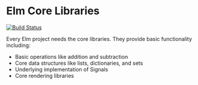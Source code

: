 # Elm Core Libraries

[![Build Status](https://travis-ci.org/elm-lang/core.png)](https://travis-ci.org/elm-lang/core)

Every Elm project needs the core libraries. They provide basic functionality including:

  * Basic operations like addition and subtraction
  * Core data structures like lists, dictionaries, and sets
  * Underlying implementation of Signals
  * Core rendering libraries
